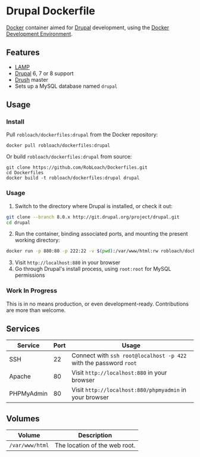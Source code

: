 # Drupal Dockerfile

[Docker](http://docker.com) container aimed for [Drupal](http://drupal.org) development, using the [Docker Development Environment](http://github.com/robloach/Dockerfiles).


## Features

* [LAMP](../lamp)
* [Drupal](http://drupal.org) 6, 7 or 8 support
* [Drush](http://github.com/drush-ops/drush) master
* Sets up a MySQL database named `drupal`


## Usage

### Install

Pull `robloach/dockerfiles:drupal` from the Docker repository:

    docker pull robloach/dockerfiles:drupal

Or build `robloach/dockerfiles:drupal` from source:

    git clone https://github.com/RobLoach/Dockerfiles.git
    cd Dockerfiles
    docker build -t robloach/dockerfiles:drupal drupal


### Usage

1. Switch to the directory where Drupal is installed, or check it out:

  ``` bash
  git clone --branch 8.0.x http://git.drupal.org/project/drupal.git
  cd drupal
  ```

2. Run the container, binding associated ports, and mounting the present working
directory:

  ``` bash
  docker run -p 880:80 -p 222:22 -v $(pwd):/var/www/html:rw robloach/dockerfiles:drupal
  ```

3. Visit `http://localhost:880` in your browser
4. Go through Drupal's install process, using `root:root` for MySQL permissions


### Work In Progress

This is in no means production, or even development-ready. Contributions are
more than welcome.


## Services

Service     | Port | Usage
------------|------|------
SSH         | 22   | Connect with `ssh root@localhost -p 422` with the password `root`
Apache      | 80   | Visit `http://localhost:880` in your browser
PHPMyAdmin  | 80   | Visit `http://localhost:880/phpmyadmin` in your browser


## Volumes

Volume          | Description
----------------|-------------
`/var/www/html` | The location of the web root.
